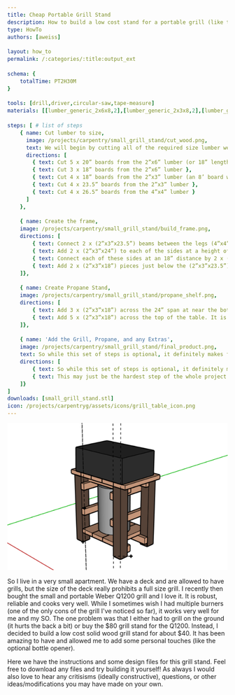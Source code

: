 ```yaml
---
title: Cheap Portable Grill Stand
description: How to build a low cost stand for a portable grill (like the Weber Q122)
type: HowTo
authors: [aweiss]

layout: how_to
permalink: /:categories/:title:output_ext

schema: {
    totalTime: PT2H30M
}

tools: [drill,driver,circular-saw,tape-measure]
materials: [[lumber_generic_2x6x8,2],[lumber_generic_2x3x8,2],[lumber_generic_4x4x8,2],[screws_deck_1.5in,1]]

steps: [ # list of steps
    { name: Cut lumber to size,
      image: /projects/carpentry/small_grill_stand/cut_wood.png,
      text: We will begin by cutting all of the required size lumber we need before putting anything together.,
      directions: [
        { text: Cut 5 x 20” boards from the 2”x6” lumber (or 18” length for no overhang on top surface) },
        { text: Cut 3 x 18” boards from the 2”x6” lumber },
        { text: Cut 4 x 18” boards from the 2”x3” lumber (an 8’ board will produce 4 x 18” boards plus a single board just about 23.5” after accounting for the kerf) },
        { text: Cut 4 x 23.5” boards from the 2”x3” lumber },
        { text: Cut 4 x 26.5” boards from the 4”x4” lumber }
      ]
    },

    { name: Create the frame,
    image: /projects/carpentry/small_grill_stand/build_frame.png,
    directions: [
        { text: Connect 2 x (2”x3”x23.5”) beams between the legs (4”x4”x26.5” pieces) flush with (or slightly above) the top of the 4”x4” beams at a 23.5” distance to create two sides. },
        { text: Add 2 x (2”x3”x24”) to each of the sides at a height of 1.5” inches from the bottom of the 4”x4” beams. },
        { text: Connect each of these sides at an 18” distance by 2 x (2”x3”x18”) pieces at a height of 12” },
        { text: Add 2 x (2”x3”x18”) pieces just below the (2”x3”x23.5”) sections added in 2.1 }
    ]},

    { name: Create Propane Stand,
    image: /projects/carpentry/small_grill_stand/propane_shelf.png,
    directions: [
        { text: Add 3 x (2”x3”x18”) across the 24” span at near the bottom of the table},
        { text: Add 5 x (2”x3”x18”) across the top of the table. It is recommended these are only screwed into the (2”x3”x23.5”) beams and NOT the 4”x4” legs}
    ]},

    { name: 'Add the Grill, Propane, and any Extras',
    image: /projects/carpentry/small_grill_stand/final_product.png,
    text: So while this set of steps is optional, it definitely makes for a much more useful grilling station.,
    directions: [
        { text: So while this set of steps is optional, it definitely makes for a much more useful grilling station.},
        { text: This may just be the hardest step of the whole project... (This is sarcasm if that didn't make it across) You now have to place your grill on your beautiful new stand!}
    ]}
]
downloads: [small_grill_stand.stl]
icon: /projects/carpentryg/assets/icons/grill_table_icon.png
---
```



<img src='/projects/carpentry/small_grill_stand/grill_table.png' class='post_image' alt='small grill stand completed'>

So I live in a very small apartment. We have a deck and are allowed to have grills, but the size of the deck really prohibits a full size grill.
I recently then bought the small and portable Weber Q1200 grill and I love it. It is robust, reliable and cooks very well.
While I sometimes wish I had multiple burners (one of the only cons of the grill I've noticed so far), it works very well for me and my SO.
The one problem was that I either had to grill on the ground (it hurts the back a bit) or buy the $80 grill stand for the Q1200.
Instead, I decided to build a low cost solid wood grill stand for about $40. It has been amazing to have and allowed me to add some personal touches (like the optional bottle opener).

Here we have the instructions and some design files for this grill stand. 
Feel free to download any files and try building it yourself! 
As always I would also love to hear any critisisms (ideally constructive), questions, or other ideas/modifications you may have made on your own.